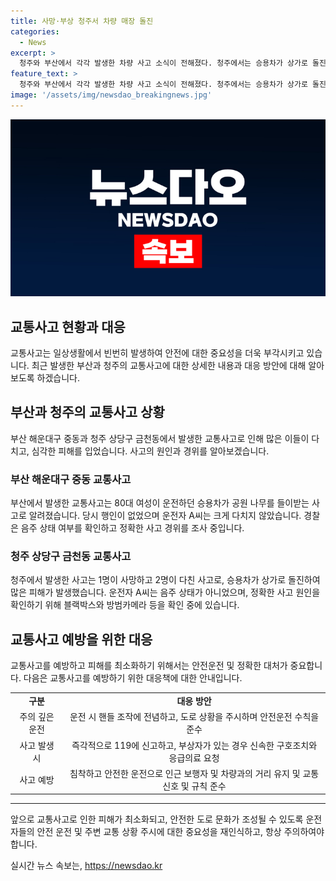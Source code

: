```yaml
---
title: 사망·부상 청주서 차량 매장 돌진
categories:
  - News
excerpt: >
  청주와 부산에서 각각 발생한 차량 사고 소식이 전해졌다. 청주에서는 승용차가 상가로 돌진해 1명이 숨지고 2명이 다친 사고가 발생했다. 부산에서는 80대 여성이 몰던 승용차가 공원 산책로에 나무를 들이받는 사건이 발생했다. 파악된 바에 따르면, 청주 사고의 운전자는 음주 상태가 아니었으며, 정확한 사고 원인을 확인하기 위해 블랙박스와 방범카메라 등을 확인 중이다. 경찰은 부산 사고의 정확한 경위를 조사 중이며, 상세한 내용은 계속 확인해야 할 것으로 보인다.
feature_text: >
  청주와 부산에서 각각 발생한 차량 사고 소식이 전해졌다. 청주에서는 승용차가 상가로 돌진해 1명이 숨지고 2명이 다친 사고가 발생했다. 부산에서는 80대 여성이 몰던 승용차가 공원 산책로에 나무를 들이받는 사건이 발생했다. 파악된 바에 따르면, 청주 사고의 운전자는 음주 상태가 아니었으며, 정확한 사고 원인을 확인하기 위해 블랙박스와 방범카메라 등을 확인 중이다. 경찰은 부산 사고의 정확한 경위를 조사 중이며, 상세한 내용은 계속 확인해야 할 것으로 보인다.
image: '/assets/img/newsdao_breakingnews.jpg'
---
```


<p><img src="/assets/img/newsdao_breakingnews.jpg" alt="ranknews 속보" /></p>

<h2>교통사고 현황과 대응</h2>

<p data-ke-size="size16">교통사고는 일상생활에서 빈번히 발생하여 안전에 대한 중요성을 더욱 부각시키고 있습니다. 최근 발생한 부산과 청주의 교통사고에 대한 상세한 내용과 대응 방안에 대해 알아보도록 하겠습니다.</p>

<h2 data-ke-size="size26">부산과 청주의 교통사고 상황</h2>

<p data-ke-size="size16">부산 해운대구 중동과 청주 상당구 금천동에서 발생한 교통사고로 인해 많은 이들이 다치고, 심각한 피해를 입었습니다. 사고의 원인과 경위를 알아보겠습니다.</p>

<h3>부산 해운대구 중동 교통사고</h3>

<p data-ke-size="size16">부산에서 발생한 교통사고는 80대 여성이 운전하던 승용차가 공원 나무를 들이받는 사고로 알려졌습니다. 당시 행인이 없었으며 운전자 A씨는 크게 다치지 않았습니다. 경찰은 음주 상태 여부를 확인하고 정확한 사고 경위를 조사 중입니다.</p>

<h3>청주 상당구 금천동 교통사고</h3>

<p data-ke-size="size16">청주에서 발생한 사고는 1명이 사망하고 2명이 다친 사고로, 승용차가 상가로 돌진하여 많은 피해가 발생했습니다. 운전자 A씨는 음주 상태가 아니었으며, 정확한 사고 원인을 확인하기 위해 블랙박스와 방범카메라 등을 확인 중에 있습니다.</p>

<h2 data-ke-size="size26">교통사고 예방을 위한 대응</h2>

<p data-ke-size="size16">교통사고를 예방하고 피해를 최소화하기 위해서는 안전운전 및 정확한 대처가 중요합니다. 다음은 교통사고를 예방하기 위한 대응책에 대한 안내입니다.</p>

<table>
  <tbody>
    <tr>
      <td style="text-align: center; height: 17px;"><b>구분</b></td>
      <td style="text-align: center; height: 17px;"><b>대응 방안</b></td>
    </tr>
    <tr>
      <td style="text-align: center; height: 17px;">주의 깊은 운전</td>
      <td style="text-align: center; height: 17px;">운전 시 핸들 조작에 전념하고, 도로 상황을 주시하며 안전운전 수칙을 준수</td>
    </tr>
    <tr>
      <td style="text-align: center; height: 17px;">사고 발생 시</td>
      <td style="text-align: center; height: 17px;">즉각적으로 119에 신고하고, 부상자가 있는 경우 신속한 구호조치와 응급의료 요청</td>
    </tr>
    <tr>
      <td style="text-align: center; height: 17px;">사고 예방</td>
      <td style="text-align: center; height: 17px;">침착하고 안전한 운전으로 인근 보행자 및 차량과의 거리 유지 및 교통 신호 및 규칙 준수</td>
    </tr>
  </tbody>
</table>

<hr>

<p data-ke-size="size16">앞으로 교통사고로 인한 피해가 최소화되고, 안전한 도로 문화가 조성될 수 있도록 운전자들의 안전 운전 및 주변 교통 상황 주시에 대한 중요성을 재인식하고, 항상 주의하여야 합니다.</p>
실시간 뉴스 속보는, <a href="https://newsdao.kr" rel="dofollow">https://newsdao.kr</a>


